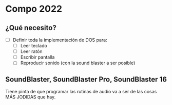 # Compo 2022

## ¿Qué necesito?

- [ ] Definir toda la implementación de DOS para:
  - [ ] Leer teclado
  - [ ] Leer ratón
  - [ ] Escribir pantalla
  - [ ] Reproducir sonido (con la sound blaster a ser posible)

## SoundBlaster, SoundBlaster Pro, SoundBlaster 16

Tiene pinta de que programar las rutinas de audio va a ser de las
cosas MÁS JODIDAS que hay.


